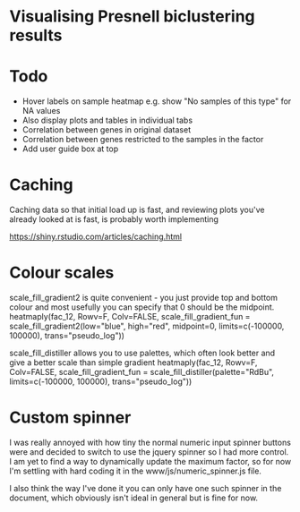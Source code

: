 # Visualising Presnell biclustering results

# Todo

- Hover labels on sample heatmap e.g. show "No samples of this type" for NA values
- Also display plots and tables in individual tabs
- Correlation between genes in original dataset
- Correlation between genes restricted to the samples in the factor
- Add user guide box at top

# Caching

Caching data so that initial load up is fast, and reviewing plots you've already looked at is fast, is probably worth implementing

https://shiny.rstudio.com/articles/caching.html

# Colour scales

scale_fill_gradient2 is quite convenient - you just provide top and bottom colour and most usefully you can specify that 0 should be the midpoint.
heatmaply(fac_12, Rowv=F, Colv=FALSE, scale_fill_gradient_fun = scale_fill_gradient2(low="blue", high="red", midpoint=0, limits=c(-100000, 100000), trans="pseudo_log"))

scale_fill_distiller allows you to use palettes, which often look better and give a better scale than simple gradient
heatmaply(fac_12, Rowv=F, Colv=FALSE, scale_fill_gradient_fun = scale_fill_distiller(palette="RdBu", limits=c(-100000, 100000), trans="pseudo_log"))

# Custom spinner

I was really annoyed with how tiny the normal numeric input spinner buttons were and decided to switch to use the jquery spinner so I had more control. I am yet to find a way to dynamically update the maximum factor, so for now I'm settling with hard coding it in the www/js/numeric_spinner.js file.

I also think the way I've done it you can only have one such spinner in the document, which obviously isn't ideal in general but is fine for now.
